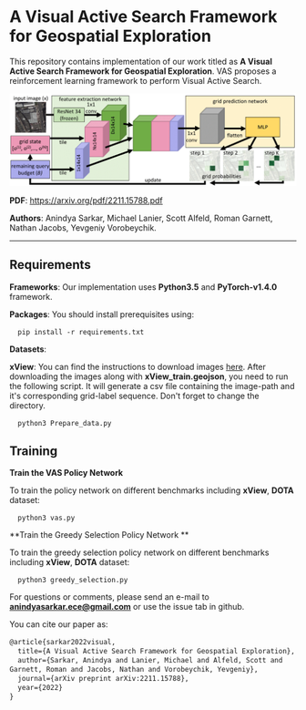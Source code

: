 # A Visual Active Search Framework for Geospatial Exploration


This repository contains implementation of our work titled as __A Visual Active Search Framework for Geospatial Exploration__. VAS proposes a reinforcement learning framework to perform Visual Active Search. 

<img src="./figures/framework.png" alt="WAMI_Positives" style="width: 200p;"/>

**PDF**: https://arxiv.org/pdf/2211.15788.pdf

**Authors**: Anindya Sarkar, Michael Lanier, Scott Alfeld, Roman Garnett, Nathan Jacobs, Yevgeniy Vorobeychik.

-------------------------------------------------------------------------------------
## Requirements
**Frameworks**: Our implementation uses **Python3.5** and **PyTorch-v1.4.0** framework.

**Packages**: You should install prerequisites using:
```shell
  pip install -r requirements.txt
```

**Datasets**:



**xView**: You can find the instructions to download images [here](https://challenge.xviewdataset.org/data-format). After downloading the images along with **xView_train.geojson**, you need to run the following script. It will generate a csv file containing the image-path and it's corresponding grid-label sequence. Don't forget to change the directory.

```shell
  python3 Prepare_data.py
```

## Training
**Train the VAS Policy Network**


To train the policy network on different benchmarks including **xView**, **DOTA** dataset:

```shell
  python3 vas.py
```

**Train the Greedy Selection Policy Network **


To train the greedy selection policy network on different benchmarks including **xView**, **DOTA** dataset:

```shell
  python3 greedy_selection.py
```

For questions or comments, please send an e-mail to **anindyasarkar.ece@gmail.com** or use the issue tab in github.

You can cite our paper as:
```
@article{sarkar2022visual,
  title={A Visual Active Search Framework for Geospatial Exploration},
  author={Sarkar, Anindya and Lanier, Michael and Alfeld, Scott and Garnett, Roman and Jacobs, Nathan and Vorobeychik, Yevgeniy},
  journal={arXiv preprint arXiv:2211.15788},
  year={2022}
}
```
